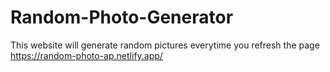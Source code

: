 # Random-Photo-Generator
This website will generate random pictures everytime you refresh the page
https://random-photo-ap.netlify.app/
